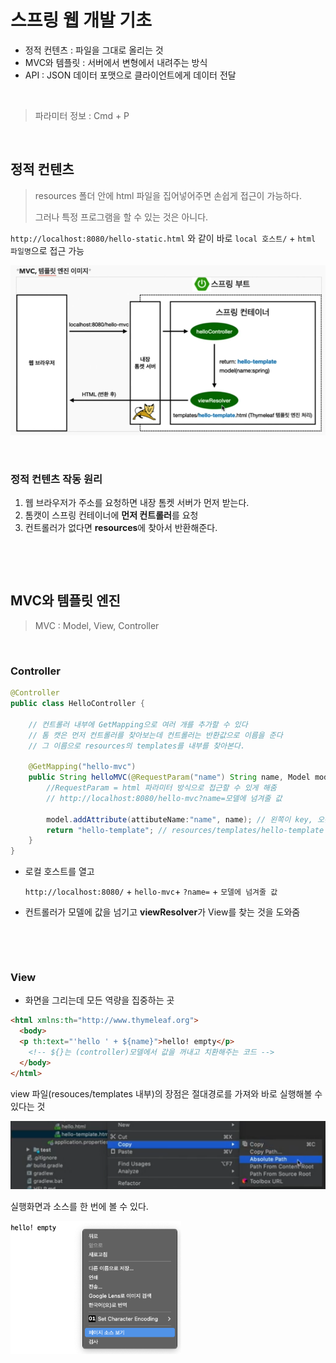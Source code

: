 # 스프링 웹 개발 기초

* 정적 컨텐츠 : 파일을 그대로 올리는 것
* MVC와 템플릿 : 서버에서 변형에서 내려주는 방식
* API : JSON 데이터 포맷으로 클라이언트에게 데이터 전달

​        

> 파라미터 정보 : Cmd + P

​         

## 정적 컨텐츠

> resources 폴더 안에 html 파일을 집어넣어주면 손쉽게 접근이 가능하다.
>
> 그러나 특정 프로그램을 할 수 있는 것은 아니다.

`http://localhost:8080/hello-static.html` 와 같이 바로 `local 호스트/` + `html 파일명`으로 접근 가능

<img src="spring_basic.assets/image-20220210154656983.png" alt="image-20220210154656983" style="zoom: 67%;" />

​          

### 정적 컨텐츠 작동 원리

1. 웹 브라우저가 주소를 요청하면 내장 톰켓 서버가 먼저 받는다.
2. 톰캣이 스프링 컨테이너에 **먼저 컨트롤러**를 요청
3. 컨트롤러가 없다면 **resources**에 찾아서 반환해준다.

​               

​              

## MVC와 템플릿 엔진

> MVC : Model, View, Controller

​             

### Controller

```java
@Controller
public class HelloController {

  	// 컨트롤러 내부에 GetMapping으로 여러 개를 추가할 수 있다
    // 톰 캣은 먼저 컨트롤러를 찾아보는데 컨트롤러는 반환값으로 이름을 준다
  	// 그 이름으로 resources의 templates를 내부를 찾아본다.
  
    @GetMapping("hello-mvc")
    public String helloMVC(@RequestParam("name") String name, Model model){
      	//RequestParam = html 파라미터 방식으로 접근할 수 있게 해줌
        // http://localhost:8080/hello-mvc?name=모델에 넘겨줄 값
      
        model.addAttribute(attibuteName:"name", name); // 왼쪽이 key, 오른쪽이 넘겨줄 값
        return "hello-template"; // resources/templates/hello-template 를 찾음
    }
}   
```

* 로컬 호스트를 열고

  `http://localhost:8080/` + `hello-mvc`+ `?name=` + `모델에 넘겨줄 값`

* 컨트롤러가 모델에 값을 넘기고 **viewResolver**가 View를 찾는 것을 도와줌

  ​    

  ​          

### View

*  화면을 그리는데 모든 역량을 집중하는 곳

```html
<html xmlns:th="http://www.thymeleaf.org">
  <body>
  <p th:text="'hello ' + ${name}">hello! empty</p>
    <!-- ${}는 (controller)모델에서 값을 꺼내고 치환해주는 코드 -->
  </body>
</html>
```

view 파일(resouces/templates 내부)의 장점은 절대경로를 가져와 바로 실행해볼 수 있다는 것

![image-20220210152616045](spring_basic.assets/image-20220210152616045.png) 

실행화면과 소스를 한 번에 볼 수 있다.

<img src="spring_basic.assets/image-20220210153135888.png" alt="image-20220210153135888" style="zoom:67%;" />